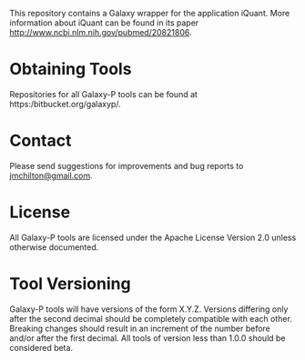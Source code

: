This repository contains a Galaxy wrapper for the application
iQuant. More information about iQuant can be found in its paper
http://www.ncbi.nlm.nih.gov/pubmed/20821806.

# Obtaining Tools

Repositories for all Galaxy-P tools can be found at
https:/bitbucket.org/galaxyp/.

# Contact

Please send suggestions for improvements and bug reports to
jmchilton@gmail.com.

# License

All Galaxy-P tools are licensed under the Apache License Version 2.0
unless otherwise documented.

# Tool Versioning

Galaxy-P tools will have versions of the form X.Y.Z. Versions
differing only after the second decimal should be completely
compatible with each other. Breaking changes should result in an
increment of the number before and/or after the first decimal. All
tools of version less than 1.0.0 should be considered beta.
